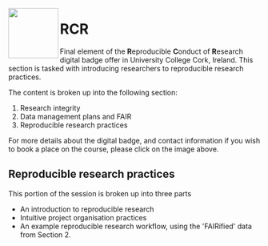 [<img align="left" width="100" height="100" src="https://libapps-eu.s3.amazonaws.com/accounts/138263/images/VPRI_Digital_Badge_in_Responsible_Conduct_of_Research_v2.png">](https://libguides.ucc.ie/researchdataservice/trainingandsupport)
# RCR




Final element of the **R**eproducible **C**onduct of **R**esearch digital badge offer in University College Cork, Ireland. This section is tasked with introducing researchers to reproducible research practices. 

The content is broken up into the following section:
1. Research integrity
2. Data management plans and FAIR
3. Reproducible research practices

For more details about the digital badge, and contact information if you wish to book a place on the course, please click on the image above.

## Reproducible research practices
This portion of the session is broken up into three parts
- An introduction to reproducible research
- Intuitive project organisation practices
- An example reproducible research workflow, using the 'FAIRified' data from Section 2.
